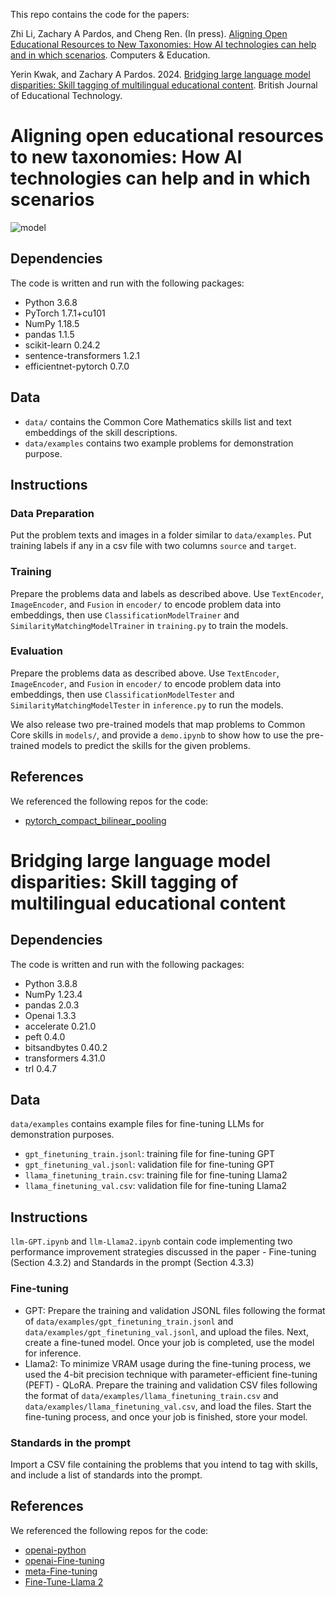 This repo contains the code for the papers:

Zhi Li, Zachary A Pardos, and Cheng Ren. (In press). [Aligning Open Educational Resources to New Taxonomies: How AI technologies can help and in which scenarios](https://doi.org/10.1016/j.compedu.2024.105027). Computers & Education.

Yerin Kwak, and Zachary A Pardos. 2024. [Bridging large language model disparities: Skill tagging of multilingual educational content](https://doi.org/10.1111/bjet.13465). British Journal of Educational Technology.

# Aligning open educational resources to new taxonomies: How AI technologies can help and in which scenarios

![model](https://user-images.githubusercontent.com/39921289/227646739-aa7baa2a-6a18-4e0b-a4f9-3ab7399819d7.png)

## Dependencies

The code is written and run with the following packages:

- Python 3.6.8
- PyTorch 1.7.1+cu101
- NumPy 1.18.5
- pandas 1.1.5
- scikit-learn 0.24.2
- sentence-transformers 1.2.1
- efficientnet-pytorch 0.7.0

## Data

- `data/` contains the Common Core Mathematics skills list and text embeddings of the skill descriptions.
- `data/examples` contains two example problems for demonstration purpose.

## Instructions

### Data Preparation

Put the problem texts and images in a folder similar to `data/examples`. Put training labels if any in a csv file with two columns `source` and `target`.

### Training

Prepare the problems data and labels as described above. Use `TextEncoder`, `ImageEncoder`, and `Fusion` in `encoder/` to encode problem data into embeddings, then use `ClassificationModelTrainer` and `SimilarityMatchingModelTrainer` in `training.py` to train the models.

### Evaluation

Prepare the problems data as described above. Use `TextEncoder`, `ImageEncoder`, and `Fusion` in `encoder/` to encode problem data into embeddings, then use `ClassificationModelTester` and `SimilarityMatchingModelTester` in `inference.py` to run the models.

We also release two pre-trained models that map problems to Common Core skills in `models/`, and provide a `demo.ipynb` to show how to use the pre-trained models to predict the skills for the given problems.

## References

We referenced the following repos for the code:

- [pytorch_compact_bilinear_pooling](https://github.com/gdlg/pytorch_compact_bilinear_pooling)

# Bridging large language model disparities: Skill tagging of multilingual educational content

## Dependencies

The code is written and run with the following packages:

- Python 3.8.8
- NumPy 1.23.4
- pandas 2.0.3
- Openai 1.3.3
- accelerate 0.21.0
- peft 0.4.0
- bitsandbytes 0.40.2
- transformers 4.31.0
- trl 0.4.7

## Data

`data/examples` contains example files for fine-tuning LLMs for demonstration purposes.

- `gpt_finetuning_train.jsonl`: training file for fine-tuning GPT
- `gpt_finetuning_val.jsonl`: validation file for fine-tuning GPT
- `llama_finetuning_train.csv`: training file for fine-tuning Llama2
- `llama_finetuning_val.csv`: validation file for fine-tuning Llama2

## Instructions

`llm-GPT.ipynb` and `llm-Llama2.ipynb` contain code implementing two performance improvement strategies discussed in the paper - Fine-tuning (Section 4.3.2) and Standards in the prompt (Section 4.3.3)

### Fine-tuning

- GPT: Prepare the training and validation JSONL files following the format of `data/examples/gpt_finetuning_train.jsonl` and `data/examples/gpt_finetuning_val.jsonl`, and upload the files. Next, create a fine-tuned model. Once your job is completed, use the model for inference.
- Llama2: To minimize VRAM usage during the fine-tuning process, we used the 4-bit precision technique with parameter-efficient fine-tuning (PEFT) - QLoRA. Prepare the training and validation CSV files following the format of `data/examples/llama_finetuning_train.csv` and `data/examples/llama_finetuning_val.csv`, and load the files. Start the fine-tuning process, and once your job is finished, store your model.

### Standards in the prompt

Import a CSV file containing the problems that you intend to tag with skills, and include a list of standards into the prompt.

## References

We referenced the following repos for the code:

- [openai-python](https://github.com/openai/openai-python)
- [openai-Fine-tuning](https://platform.openai.com/docs/guides/fine-tuning)
- [meta-Fine-tuning](https://llama.meta.com/docs/how-to-guides/fine-tuning/)
- [Fine-Tune-Llama 2](https://github.com/MuhammadMoinFaisal/LargeLanguageModelsProjects/tree/main/Fine-Tune%20Llama%202)
